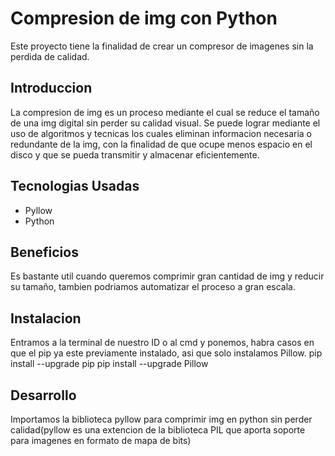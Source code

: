 # Compresion de img con Python
Este proyecto tiene la finalidad de crear un compresor de imagenes sin la perdida de calidad. 
## Introduccion
La compresion de img es un proceso mediante el cual se reduce el tamaño de una img digital sin perder su calidad visual.
Se puede lograr mediante el uso de algoritmos y tecnicas los cuales eliminan informacion necesaria o redundante de la img, con la finalidad de que ocupe menos espacio en el disco y que se pueda transmitir y almacenar eficientemente.

## Tecnologias Usadas
- Pyllow
- Python

## Beneficios
Es bastante util cuando queremos comprimir gran cantidad de img y reducir su tamaño, tambien podriamos automatizar el proceso a gran escala.

## Instalacion
Entramos a la terminal de nuestro ID o al cmd y ponemos, habra casos en que el pip ya este previamente instalado, asi que solo instalamos Pillow.
pip install --upgrade pip
pip install --upgrade Pillow
## Desarrollo
Importamos la biblioteca pyllow para comprimir img en python sin perder calidad(pyllow es una extencion de la biblioteca PIL que aporta soporte para imagenes en formato de mapa de bits)